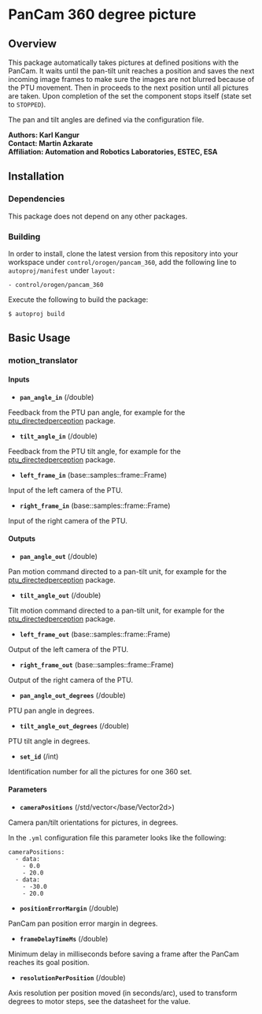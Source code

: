 # PanCam 360 degree picture

## Overview

This package automatically takes pictures at defined positions with the PanCam. It waits until the pan-tilt unit reaches a position and saves the next incoming image frames to make sure the images are not blurred because of the PTU movement. Then in proceeds to the next position until all pictures are taken. Upon completion of the set the component stops itself (state set to `STOPPED`).

The pan and tilt angles are defined via the configuration file.

**Authors: Karl Kangur  
Contact: Martin Azkarate  
Affiliation: Automation and Robotics Laboratories, ESTEC, ESA**


## Installation

### Dependencies

This package does not depend on any other packages.

### Building

In order to install, clone the latest version from this repository into your workspace under `control/orogen/pancam_360`, add the following line to `autoproj/manifest` under `layout:`

    - control/orogen/pancam_360

Execute the following to build the package:

    $ autoproj build


## Basic Usage

### motion_translator

#### Inputs

* **`pan_angle_in`** (/double)

Feedback from the PTU pan angle, for example for the [ptu_directedperception](https://github.com/rock-drivers/drivers-orogen-ptu_directedperception) package.

* **`tilt_angle_in`** (/double)

Feedback from the PTU tilt angle, for example for the [ptu_directedperception](https://github.com/rock-drivers/drivers-orogen-ptu_directedperception) package.

* **`left_frame_in`** (base::samples::frame::Frame)

Input of the left camera of the PTU.

* **`right_frame_in`** (base::samples::frame::Frame)

Input of the right camera of the PTU.

#### Outputs

* **`pan_angle_out`** (/double)

Pan motion command directed to a pan-tilt unit, for example for the [ptu_directedperception](https://github.com/rock-drivers/drivers-orogen-ptu_directedperception) package.

* **`tilt_angle_out`** (/double)

Tilt motion command directed to a pan-tilt unit, for example for the [ptu_directedperception](https://github.com/rock-drivers/drivers-orogen-ptu_directedperception) package.

* **`left_frame_out`** (base::samples::frame::Frame)

Output of the left camera of the PTU.

* **`right_frame_out`** (base::samples::frame::Frame)

Output of the right camera of the PTU.

* **`pan_angle_out_degrees`** (/double)

PTU pan angle in degrees.

* **`tilt_angle_out_degrees`** (/double)

PTU tilt angle in degrees.

* **`set_id`** (/int)

Identification number for all the pictures for one 360 set.

#### Parameters

* **`cameraPositions`** (/std/vector\</base/Vector2d\>)

Camera pan/tilt orientations for pictures, in degrees.

In the `.yml` configuration file this parameter looks like the following:

    cameraPositions:
      - data:
        - 0.0
        - 20.0
      - data:
        - -30.0
        - 20.0

* **`positionErrorMargin`** (/double)

PanCam pan position error margin in degrees.

* **`frameDelayTimeMs`** (/double)

Minimum delay in milliseconds before saving a frame after the PanCam reaches its goal position.

* **`resolutionPerPosition`** (/double)

Axis resolution per position moved (in seconds/arc), used to transform degrees to motor steps, see the datasheet for the value.

